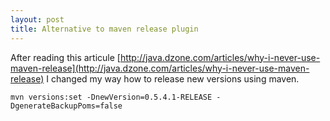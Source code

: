 ```yaml
---
layout: post
title: Alternative to maven release plugin
---
```


After reading this articule [http://java.dzone.com/articles/why-i-never-use-maven-release](http://java.dzone.com/articles/why-i-never-use-maven-release) I changed my way how to release new versions using maven.

    mvn versions:set -DnewVersion=0.5.4.1-RELEASE -DgenerateBackupPoms=false
